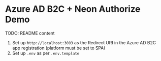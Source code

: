# Azure AD B2C + Neon Authorize Demo

TODO: README content

1. Set up `http://localhost:3003` as the Redirect URI in the Azure AD B2C app registration (platform must be set to SPA)
2. Set up `.env` as per `.env.template`
